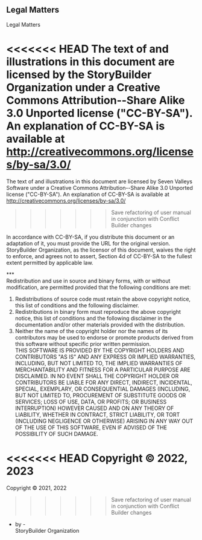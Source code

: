 ## Legal Matters ##
Legal Matters <br/>

<<<<<<< HEAD
The text of and illustrations in this document are licensed by the StoryBuilder Organization under a Creative Commons Attribution--Share Alike 3.0 Unported license ("CC-BY-SA"). An explanation of CC-BY-SA is available at http://creativecommons.org/licenses/by-sa/3.0/  <br/>
=======
The text of and illustrations in this document are licensed by Seven Valleys Software under a Creative Commons Attribution--Share Alike 3.0 Unported license ("CC-BY-SA"). An explanation of CC-BY-SA is available at http://creativecommons.org/licenses/by-sa/3.0/  <br/>
>>>>>>> Save refactoring of user manual in conjunction with Conflict Builder changes

In accordance with CC-BY-SA, if you distribute this document or an adaptation of it, you must provide the URL for the original version. StoryBuilder Organization, as the licensor of this document, waives the right to enforce, and agrees not to assert, Section 4d of CC-BY-SA to the fullest extent permitted by applicable law. <br/>

*** <br/>
Redistribution and use in source and binary forms, with or without modification, are permitted provided that the following conditions are met: <br/>
1. Redistributions of source code must retain the above copyright notice, this list of conditions and the following disclaimer. <br/>
2. Redistributions in binary form must reproduce the above copyright notice, this list of conditions and the following disclaimer in the documentation and/or other materials provided with the distribution. <br/>
3. Neither the name of the copyright holder nor the names of its contributors may be used to endorse or promote products derived from this software without specific prior written permission. <br/>
THIS SOFTWARE IS PROVIDED BY THE COPYRIGHT HOLDERS AND CONTRIBUTORS "AS IS" AND ANY EXPRESS OR IMPLIED WARRANTIES, INCLUDING, BUT NOT LIMITED TO, THE IMPLIED WARRANTIES OF MERCHANTABILITY AND FITNESS FOR A PARTICULAR PURPOSE ARE DISCLAIMED. IN NO EVENT SHALL THE COPYRIGHT HOLDER OR CONTRIBUTORS BE LIABLE FOR ANY DIRECT, INDIRECT, INCIDENTAL, SPECIAL, EXEMPLARY, OR CONSEQUENTIAL DAMAGES (INCLUDING, BUT NOT LIMITED TO, PROCUREMENT OF SUBSTITUTE GOODS OR SERVICES; LOSS OF USE, DATA, OR PROFITS; OR BUSINESS INTERRUPTION) HOWEVER CAUSED AND ON ANY THEORY OF LIABILITY, WHETHER IN CONTRACT, STRICT LIABILITY, OR TORT (INCLUDING NEGLIGENCE OR OTHERWISE) ARISING IN ANY WAY OUT OF THE USE OF THIS SOFTWARE, EVEN IF ADVISED OF THE POSSIBILITY OF SUCH DAMAGE. <br/>


<<<<<<< HEAD
Copyright © 2022, 2023 <br/>
=======
Copyright © 2021, 2022 <br/>
>>>>>>> Save refactoring of user manual in conjunction with Conflict Builder changes
- by - <br/>
StoryBuilder Organization <br/>


